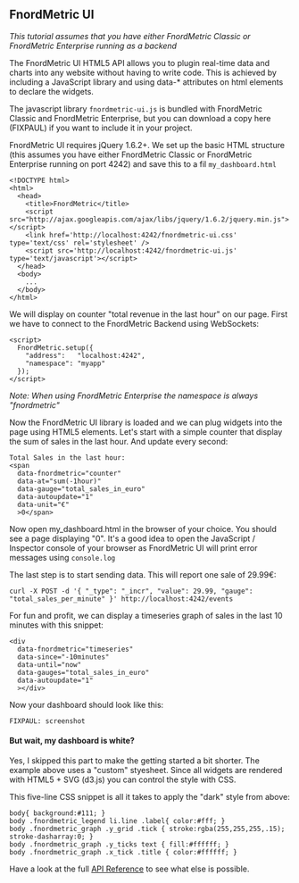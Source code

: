 FnordMetric UI
--------------

<i>This tutorial assumes that you have either FnordMetric Classic or FnordMetric
Enterprise running as a backend</i>

The FnordMetric UI HTML5 API allows you to plugin real-time data and
charts into any website without having to write code. This is achieved
by including a JavaScript library and using data-* attributes on html
elements to declare the widgets.

The javascript library `fnordmetric-ui.js` is bundled with FnordMetric
Classic and FnordMetric Enterprise, but you can download a copy here (FIXPAUL)
if you want to include it in your project.

FnordMetric UI requires jQuery 1.6.2+. We set up the basic HTML structure (this
assumes you have either FnordMetric Classic or FnordMetric Enterprise running
on port 4242) and save this to a fil `my_dashboard.html`

    <!DOCTYPE html>
    <html>
      <head>
        <title>FnordMetric</title>
        <script src="http://ajax.googleapis.com/ajax/libs/jquery/1.6.2/jquery.min.js"></script>
        <link href='http://localhost:4242/fnordmetric-ui.css' type='text/css' rel='stylesheet' />
        <script src='http://localhost:4242/fnordmetric-ui.js' type='text/javascript'></script>
      </head>
      <body>
        ...
      </body>
    </html>


We will display on counter "total revenue in the last hour" on our page. First we
have to connect to the FnordMetric Backend using WebSockets:

    <script>
      FnordMetric.setup({
        "address":   "localhost:4242",
        "namespace": "myapp"
      });
    </script>

_Note: When using FnordMetric Enterprise the namespace is always "fnordmetric"_

Now the FnordMetric UI library is loaded and we can plug widgets into the page
using HTML5 elements. Let's start with a simple counter that display the sum of
sales in the last hour. And update every second:

    Total Sales in the last hour:
    <span
      data-fnordmetric="counter"
      data-at="sum(-1hour)"
      data-gauge="total_sales_in_euro"
      data-autoupdate="1"
      data-unit="€"
      >0</span>


Now open my_dashboard.html in the browser of your choice. You should see a
page displaying "0". It's a good idea to open the JavaScript / Inspector
console of your browser as FnordMetric UI will print error messages using `console.log`

The last step is to start sending data. This will report one sale of 29.99€:

    curl -X POST -d '{ "_type": "_incr", "value": 29.99, "gauge": "total_sales_per_minute" }' http://localhost:4242/events


For fun and profit, we can display a timeseries graph of sales in the last 10 minutes with this snippet:

    <div
      data-fnordmetric="timeseries"
      data-since="-10minutes"
      data-until="now"
      data-gauges="total_sales_in_euro"
      data-autoupdate="1"
      ></div>


Now your dashboard should look like this:

    FIXPAUL: screenshot


#### But wait, my dashboard is white?

Yes, I skipped this part to make the getting started a bit shorter. The example above
uses a "custom" styesheet. Since all widgets are rendered with HTML5 + SVG (d3.js) you
can control the style with CSS.

This five-line CSS snippet is all it takes to apply the "dark" style from above:

    body{ background:#111; }
    body .fnordmetric_legend li.line .label{ color:#fff; }
    body .fnordmetric_graph .y_grid .tick { stroke:rgba(255,255,255,.15); stroke-dasharray:0; }
    body .fnordmetric_graph .y_ticks text { fill:#ffffff; }
    body .fnordmetric_graph .x_tick .title { color:#ffffff; }


Have a look at the full [API Reference](/documentation/ui_html5_api) to see what else is possible.
